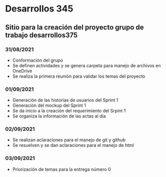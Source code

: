 # Desarrollos 345
## Sitio para la creación del proyecto grupo de trabajo desarrollos375
### 31/08/2021
* Conformación del grupo
* Se definen actividades y se genera carpeta para manejo de archivos en OneDrive
* Se realiza la primera reunión para validar los temas del proyecto
### 01/09/2021
* Generación de las historias de usuarios del Sprint 1
* Generación del mockup del Sprint 1
* Se da inicio a la creación del requerimiento del Srpint 1
* Se organiza la información de las actas al día
### 02/09/2021
* Se realizan aclaraciones para el manejo de git y github
* Se resuelven y se dan aclaraciones para el manejo  de html  
### 03/09/2021
* Priorización de temas para la entrega número 0
